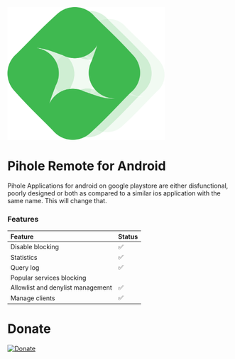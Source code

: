 <p align="start">
  <img src="https://github.com/Inffinite/pihole-remote/blob/main/remote%20logo%20transparent.png?raw=true" height="300">
</p>

# Pihole Remote for Android

Pihole Applications for android on google playstore are either disfunctional, poorly designed or both as compared to a similar ios application with the same name. This will change that.

### Features

| Feature | Status |
| :--- | :--- |
| Disable blocking | :white_check_mark: |
| Statistics | :white_check_mark: |
| Query log | :white_check_mark: |
| Popular services blocking |  |
| Allowlist and denylist management | :white_check_mark: |
| Manage clients | :white_check_mark: |

# Donate

[![Donate](https://img.shields.io/badge/Donate-PayPal-green.svg)](https://www.paypal.com/donate/?hosted_button_id=VXVZE42TBRQAS)


